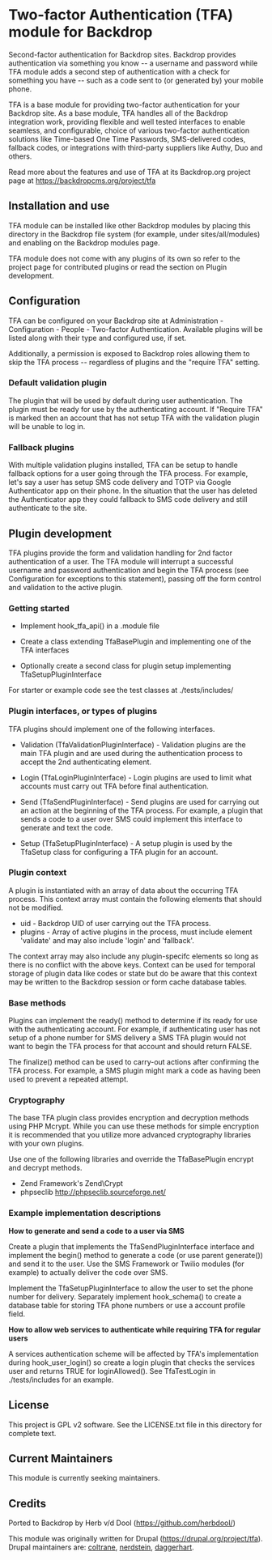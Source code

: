 # Two-factor Authentication (TFA) module for Backdrop

Second-factor authentication for Backdrop sites. Backdrop provides authentication
via something you know -- a username and password while TFA module adds a second
step of authentication with a check for something you have -- such as a code sent
to (or generated by) your mobile phone.

TFA is a base module for providing two-factor authentication for your Backdrop
site. As a base module, TFA handles all of the Backdrop integration work,
providing flexible and well tested interfaces to enable seamless, and
configurable, choice of various two-factor authentication solutions like
Time-based One Time Passwords, SMS-delivered codes, fallback codes, or
integrations with third-party suppliers like Authy, Duo and others.

Read more about the features and use of TFA at its Backdrop.org project page at
https://backdropcms.org/project/tfa

## Installation and use

TFA module can be installed like other Backdrop modules by placing this directory
in the Backdrop file system (for example, under sites/all/modules) and enabling on
the Backdrop modules page.

TFA module does not come with any plugins of its own so refer to the project
page for contributed plugins or read the section on Plugin development.

## Configuration

TFA can be configured on your Backdrop site at Administration - Configuration -
People - Two-factor Authentication. Available plugins will be listed along with
their type and configured use, if set.

Additionally, a permission is exposed to Backdrop roles allowing them to skip the
TFA process -- regardless of plugins and the "require TFA" setting.

### Default validation plugin

The plugin that will be used by default during user authentication. The plugin
must be ready for use by the authenticating account. If "Require TFA" is marked
then an account that has not setup TFA with the validation plugin will be unable
to log in.

### Fallback plugins

With multiple validation plugins installed, TFA can be setup to handle fallback
options for a user going through the TFA process. For example, let's say a user
has setup SMS code delivery and TOTP via Google Authenticator app on their
phone. In the situation that the user has deleted the Authenticator app they
could fallback to SMS code delivery and still authenticate to the site.

## Plugin development

TFA plugins provide the form and validation handling for 2nd factor
authentication of a user. The TFA module will interrupt a successful username
and password authentication and begin the TFA process (see Configuration for
exceptions to this statement), passing off the form control and validation to
the active plugin.

### Getting started

 * Implement hook_tfa_api() in a .module file

 * Create a class extending TfaBasePlugin and implementing one of the TFA
interfaces

 * Optionally create a second class for plugin setup implementing
TfaSetupPluginInterface

For starter or example code see the test classes at ./tests/includes/

### Plugin interfaces, or types of plugins

TFA plugins should implement one of the following interfaces.

 * Validation (TfaValidationPluginInterface) - Validation plugins are the main
TFA plugin and are used during the authentication process to accept the 2nd
authenticating element.

 * Login (TfaLoginPluginInterface) - Login plugins are used to limit what
accounts must carry out TFA before final authentication.

 * Send (TfaSendPluginInterface) - Send plugins are used for carrying out an
action at the beginning of the TFA process. For example, a plugin that sends a
code to a user over SMS could implement this interface to generate and text the
code.

 * Setup (TfaSetupPluginInterface) - A setup plugin is used by the TfaSetup
 class for configuring a TFA plugin for an account.

### Plugin context

A plugin is instantiated with an array of data about the occurring TFA process.
This context array must contain the following elements that should not be
modified.

 * uid - Backdrop UID of user carrying out the TFA process.
 * plugins - Array of active plugins in the process, must include element
'validate' and may also include 'login' and 'fallback'.

The context array may also include any plugin-specifc elements so long as there
is no conflict with the above keys. Context can be used for temporal storage of
plugin data like codes or state but do be aware that this context may be written
to the Backdrop session or form cache database tables.

### Base methods

Plugins can implement the ready() method to determine if its ready for use with
the authenticating account. For example, if authenticating user has not setup of
a phone number for SMS delivery a SMS TFA plugin would not want to begin the TFA
process for that account and should return FALSE.

The finalize() method can be used to carry-out actions after confirming the TFA
process. For example, a SMS plugin might mark a code as having been used to
prevent a repeated attempt.

### Cryptography

The base TFA plugin class provides encryption and decryption methods using PHP
Mcrypt. While you can use these methods for simple encryption it is recommended
that you utilize more advanced cryptography libraries with your own plugins.

Use one of the following libraries and override the TfaBasePlugin encrypt and
decrypt methods.

* Zend Framework's Zend\Crypt
* phpseclib http://phpseclib.sourceforge.net/

### Example implementation descriptions

**How to generate and send a code to a user via SMS**

Create a plugin that implements the TfaSendPluginInterface interface and
implement the begin() method to generate a code (or use parent generate()) and
send it to the user. Use the SMS Framework or Twilio modules (for example) to
actually deliver the code over SMS.

Implement the TfaSetupPluginInterface to allow the user to
set the phone number for delivery. Separately implement hook_schema() to create
a database table for storing TFA phone numbers or use a account profile field.

**How to allow web services to authenticate while requiring TFA for regular
users**

A services authentication scheme will be affected by TFA's implementation during
hook_user_login() so create a login plugin that checks the services user and
returns TRUE for loginAllowed(). See TfaTestLogin in ./tests/includes for an
example.

## License

This project is GPL v2 software. See the LICENSE.txt file in this directory for complete text.

## Current Maintainers

This module is currently seeking maintainers.

## Credits

Ported to Backdrop by Herb v/d Dool (https://github.com/herbdool/)

This module was originally written for Drupal (https://drupal.org/project/tfa). Drupal maintainers are: [coltrane](https://www.drupal.org/u/coltrane), [nerdstein](https://www.drupal.org/u/nerdstein), [daggerhart](https://www.drupal.org/u/daggerhart).